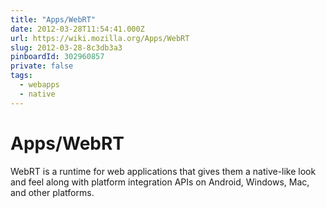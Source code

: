 ```yaml
---
title: "Apps/WebRT"
date: 2012-03-28T11:54:41.000Z
url: https://wiki.mozilla.org/Apps/WebRT
slug: 2012-03-28-8c3db3a3
pinboardId: 302960857
private: false
tags:
  - webapps
  - native
---
```


# Apps/WebRT

WebRT is a runtime for web applications that gives them a native-like look and feel along with platform integration APIs on Android, Windows, Mac, and other platforms.

